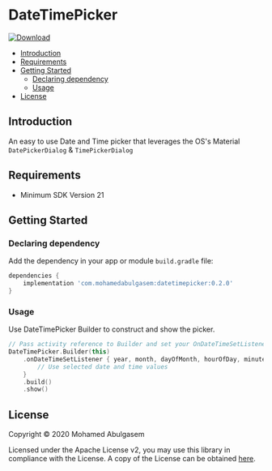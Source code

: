 # DateTimePicker
[![Download](https://api.bintray.com/packages/mohamedabulgasem/maven/datetimepicker/images/download.svg)](https://bintray.com/mohamedabulgasem/maven/datetimepicker/_latestVersion)

  - [Introduction](#introduction)
  - [Requirements](#requirements)
  - [Getting Started](#getting-started)
    - [Declaring dependency](#declaring-dependency)
    - [Usage](#usage)
  - [License](#license)

## Introduction
An easy to use Date and Time picker that leverages the OS's Material
`DatePickerDialog` & `TimePickerDialog`

## Requirements

- Minimum SDK Version 21

## Getting Started

### Declaring dependency

Add the dependency in your app or module `build.gradle` file:

```gradle
dependencies {
    implementation 'com.mohamedabulgasem:datetimepicker:0.2.0'
}
```

### Usage

Use DateTimePicker Builder to construct and show the picker.

```kotlin
// Pass activity reference to Builder and set your OnDateTimeSetListener
DateTimePicker.Builder(this)
    .onDateTimeSetListener { year, month, dayOfMonth, hourOfDay, minute ->
        // Use selected date and time values
    }
    .build()
    .show()
```

## License

Copyright © 2020 Mohamed Abulgasem

   Licensed under the Apache License v2, you may use this library in
   compliance with the License. A copy of the License can be obtained
   [here](http://www.apache.org/licenses/LICENSE-2.0).
